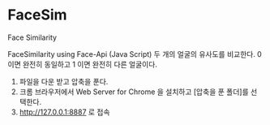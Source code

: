 # FaceSim
Face Similarity

FaceSimilarity using Face-Api (Java Script) 두 개의 얼굴의 유사도를 비교한다. 
0 이면 완전히 동일하고 1 이면 완전히 다른 얼굴이다.

1. 파일을 다운 받고 압축을 푼다.
2. 크롬 브라우저에서 Web Server for Chrome 을 설치하고 [압축을 푼 폴더]를 선택한다.
3. http://127.0.0.1:8887 로 접속
